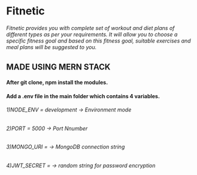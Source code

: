 # Fitnetic 
###### Fitnetic provides you with complete set of workout and diet plans of different types as per your requirements. It will allow you to choose a specific fitness goal and based on this fitness goal, suitable exercises and meal plans will be suggested to you.
## MADE USING MERN STACK
#### After git clone, npm install the modules.
#### Add a .env file in the main folder which contains 4 variables.
###### 1)NODE_ENV = development -> Environment mode
###### 2)PORT = 5000 -> Port Nnumber
###### 3)MONGO_URI = -> MongoDB connection string
###### 4)JWT_SECRET = -> random string for password encryption
